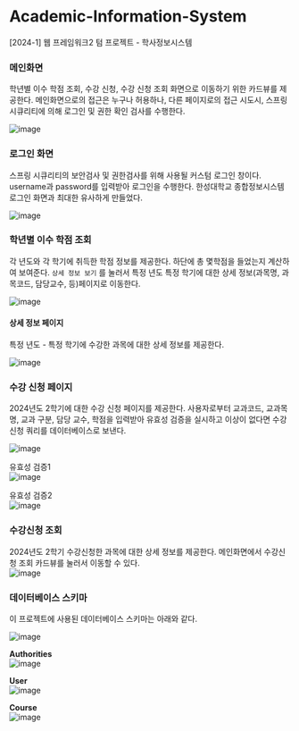# Academic-Information-System
[2024-1] 웹 프레임워크2 텀 프로젝트 - 학사정보시스템

### 메인화면
학년별 이수 학점 조회, 수강 신청, 수강 신청 조회 화면으로 이동하기 위한 카드뷰를 제공한다.
메인화면으로의 접근은 누구나 허용하나, 다른 페이지로의 접근 시도시, 스프링 시큐리티에 의해 로그인 및 권한 확인 검사를 수행한다.

![image](https://github.com/y2hscmtk/Academic-Information-System/assets/109474668/f506a62d-9235-4fd7-8007-d9acbc0341c9)


### 로그인 화면
스프링 시큐리티의 보안검사 및 권한검사를 위해 사용될 커스텀 로그인 창이다. username과 password를 입력받아 로그인을 수행한다. 한성대학교 종합정보시스템 로그인 화면과 최대한 유사하게 만들었다.

![image](https://github.com/y2hscmtk/Academic-Information-System/assets/109474668/9773bc17-b7e1-48cd-a218-78d33817dee2)

### 학년별 이수 학점 조회
각 년도와 각 학기에 취득한 학점 정보를 제공한다. 하단에 총 몇학점을 들었는지 계산하여 보여준다. `상세 정보 보기` 를 눌러서 특정 년도 특정 학기에 대한 상세 정보(과목명, 과목코드, 담당교수, 등)페이지로 이동한다.

![image](https://github.com/y2hscmtk/Academic-Information-System/assets/109474668/de863dc5-ff4c-433b-bd77-d82d43085bb6)

#### 상세 정보 페이지
특정 년도 - 특정 학기에 수강한 과목에 대한 상세 정보를 제공한다.

![image](https://github.com/y2hscmtk/Academic-Information-System/assets/109474668/c834a077-b3ac-4957-a9d8-5434e7aa616b)

### 수강 신청 페이지
2024년도 2학기에 대한 수강 신청 페이지를 제공한다.
사용자로부터 교과코드, 교과목 명, 교과 구분, 담당 교수, 학점을 입력받아 유효성 검증을 실시하고 이상이 없다면 수강신청 쿼리를 데이터베이스로 보낸다.

![image](https://github.com/y2hscmtk/Academic-Information-System/assets/109474668/ad5d3991-548b-44c9-a4f6-20247d438652)

유효성 검증1  
![image](https://github.com/y2hscmtk/Academic-Information-System/assets/109474668/6c829bc4-bc86-460c-a087-5117d38e5412)

유효성 검증2  
![image](https://github.com/y2hscmtk/Academic-Information-System/assets/109474668/6eed0e34-6da3-426d-9851-08926467f13b)


### 수강신청 조회
2024년도 2학기 수강신청한 과목에 대한 상세 정보를 제공한다. 메인화면에서 수강신청 조회 카드뷰를 눌러서 이동할 수 있다.  
![image](https://github.com/y2hscmtk/Academic-Information-System/assets/109474668/825e1155-399d-4ec3-abd7-675759b3342a)


### 데이터베이스 스키마
이 프로젝트에 사용된 데이터베이스 스키마는 아래와 같다.

![image](https://github.com/y2hscmtk/Academic-Information-System/assets/109474668/f024cb39-1087-4e4f-ad29-7df786d1c35f)

**Authorities**  
![image](https://github.com/y2hscmtk/Academic-Information-System/assets/109474668/70fc84ab-9c6f-4062-845c-22cc3339e371)

**User**  
![image](https://github.com/y2hscmtk/Academic-Information-System/assets/109474668/8d6110d6-a2db-402b-b445-9903febc4360)

**Course**  
![image](https://github.com/y2hscmtk/Academic-Information-System/assets/109474668/917e8ea6-b1c7-4935-9a76-bd306853dd3b)




